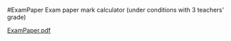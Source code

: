 #ExamPaper
Exam paper mark calculator (under conditions with 3 teachers' grade)

[ExamPaper.pdf](https://github.com/user-attachments/files/17006395/ExamPaper.pdf)
